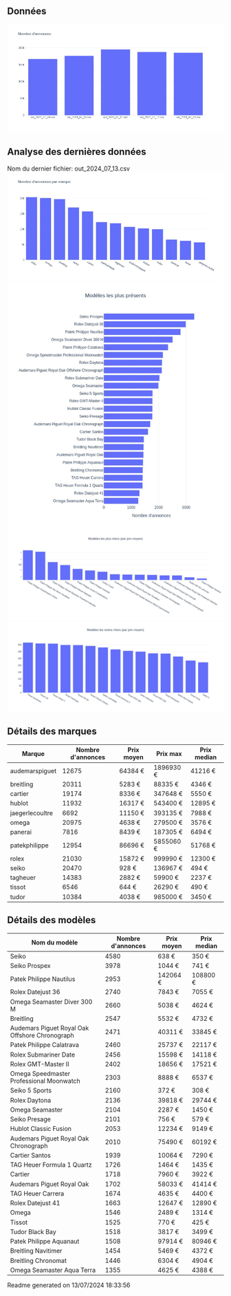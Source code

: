 
## Données
![image](./out/count_per_day.jpeg)

## Analyse des dernières données
Nom du dernier fichier: out_2024_07_13.csv
![image](./out/count_per_brand.jpeg)
![image](./out/count_per_name.jpeg)
![image](./out/avg_price_per_name_desc.jpeg)
![image](./out/avg_price_per_name_asc.jpeg)

## Détails des marques
|Marque|Nombre d'annonces|Prix moyen|Prix max|Prix median|
|------|-----------------|----------|--------|-----------|
|audemarspiguet|12675|64384 €|1896930 €|41216 €| 
|breitling|20311|5283 €|88335 €|4346 €| 
|cartier|19174|8336 €|347648 €|5550 €| 
|hublot|11932|16317 €|543400 €|12895 €| 
|jaegerlecoultre|6692|11150 €|393135 €|7988 €| 
|omega|20975|4638 €|279500 €|3576 €| 
|panerai|7816|8439 €|187305 €|6494 €| 
|patekphilippe|12954|86696 €|5855060 €|51768 €| 
|rolex|21030|15872 €|999990 €|12300 €| 
|seiko|20470|928 €|136967 €|494 €| 
|tagheuer|14383|2882 €|59900 €|2237 €| 
|tissot|6546|644 €|26290 €|490 €| 
|tudor|10384|4038 €|985000 €|3450 €| 

## Détails des modèles
Nom du modèle|Nombre d'annonces|Prix moyen|Prix median|
|-------------|-----------------|----------|-----------|
|Seiko|4580|638 €|350 €| 
|Seiko Prospex|3978|1044 €|741 €| 
|Patek Philippe Nautilus|2953|142064 €|108800 €| 
|Rolex Datejust 36|2740|7843 €|7055 €| 
|Omega Seamaster Diver 300 M|2660|5038 €|4624 €| 
|Breitling|2547|5532 €|4732 €| 
|Audemars Piguet Royal Oak Offshore Chronograph|2471|40311 €|33845 €| 
|Patek Philippe Calatrava|2460|25737 €|22117 €| 
|Rolex Submariner Date|2456|15598 €|14118 €| 
|Rolex GMT-Master II|2402|18656 €|17521 €| 
|Omega Speedmaster Professional Moonwatch|2303|8888 €|6537 €| 
|Seiko 5 Sports|2160|372 €|308 €| 
|Rolex Daytona|2136|39818 €|29744 €| 
|Omega Seamaster|2104|2287 €|1450 €| 
|Seiko Presage|2101|756 €|579 €| 
|Hublot Classic Fusion|2053|12234 €|9149 €| 
|Audemars Piguet Royal Oak Chronograph|2010|75490 €|60192 €| 
|Cartier Santos|1939|10064 €|7290 €| 
|TAG Heuer Formula 1 Quartz|1726|1464 €|1435 €| 
|Cartier|1718|7960 €|3922 €| 
|Audemars Piguet Royal Oak|1702|58033 €|41414 €| 
|TAG Heuer Carrera|1674|4635 €|4400 €| 
|Rolex Datejust 41|1663|12647 €|12890 €| 
|Omega|1546|2489 €|1314 €| 
|Tissot|1525|770 €|425 €| 
|Tudor Black Bay|1518|3817 €|3499 €| 
|Patek Philippe Aquanaut|1508|97914 €|80946 €| 
|Breitling Navitimer|1454|5469 €|4372 €| 
|Breitling Chronomat|1446|6304 €|4904 €| 
|Omega Seamaster Aqua Terra|1355|4625 €|4388 €| 


 Readme generated on 13/07/2024 18:33:56